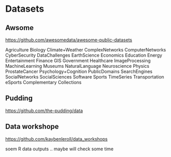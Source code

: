 # Datasets

## Awsome 

https://github.com/awesomedata/awesome-public-datasets

Agriculture
Biology
Climate+Weather
ComplexNetworks
ComputerNetworks
CyberSecurity
DataChallenges
EarthScience
Economics
Education
Energy
Entertainment
Finance
GIS
Government
Healthcare
ImageProcessing
MachineLearning
Museums
NaturalLanguage
Neuroscience
Physics
ProstateCancer
Psychology+Cognition
PublicDomains
SearchEngines
SocialNetworks
SocialSciences
Software
Sports
TimeSeries
Transportation
eSports
Complementary Collections

## Pudding

https://github.com/the-pudding/data


##  Data workshope

https://github.com/kaybenleroll/data_workshops

soem R data outputs .. maybe will check some time 

